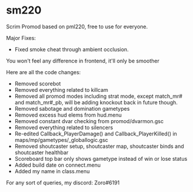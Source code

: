 # sm220
Scrim Promod based on pml220, free to use for everyone.

Major Fixes:
- Fixed smoke cheat through ambient occlusion.

You won't feel any difference in frontend, it'll only be smoother

Here are all the code changes:

- Removed scorebot
- Removed everything related to killcam
- Removed all promod modes including strat mode, except match_mr# and match_mr#_pb, will be adding knockout back in future though.
- Removed sabotage and domination gametypes
- Removed excess hud elems from hud.menu
- Removed constant dvar checking from promod/dvarmon.gsc
- Removed everything related to silencers
- Re-edited Callback_PlayerDamage() and Callback_PlayerKilled() in maps/mp/gametypes/_globallogic.gsc
- Removed shoutcaster setup, shoutcaster map, shoutcaster binds and shoutcaster healthbar
- Scoreboard top bar only shows gametype instead of win or lose status
- Added build date on connect.menu
- Added my name in class.menu

For any sort of queries,
my discord: Zoro#6191